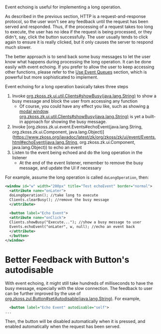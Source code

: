 Event echoing is useful for implementing a long operation.

As described in the previous section, HTTP is a request-and-response
protocol, so the user won't see any feedback until the request has been
served and responded. Thus, if the processing of a request takes too
long to execute, the user has no idea if the request is being processed,
or they didn't, say, click the button successfully. The user usually
tends to click again to ensure it is really clicked, but it only causes
the server to respond much slower.

The better approach is to send back some busy messages to let the user
know what happens during processing the long operation. It can be done
easily with event echoing. If you prefer to allow the user to keep
accessing other functions, please refer to the [Use Event Queues]({{site.baseurl}}/zk_dev_ref/ui_patterns/long_operations/use_event_queues)
section, which is powerful but more sophisticated to implement.

Event echoing for a long operation basically takes three steps

1.  Invoke
    [org.zkoss.zk.ui.util.Clients#showBusy(java.lang.String)](https://www.zkoss.org/javadoc/latest/zk/org/zkoss/zk/ui/util/Clients.html#showBusy(java.lang.String))
    to show a busy message and block the user from accessing any
    function
    - Of course, you could have any effect you like, such as showing [a modal window]({{site.baseurl}}/zk_component_ref/containers/window).
      [org.zkoss.zk.ui.util.Clients#showBusy(java.lang.String)](https://www.zkoss.org/javadoc/latest/zk/org/zkoss/zk/ui/util/Clients.html#showBusy(java.lang.String))
      is yet a built-in approach for showing the busy message.
2.  Invoke
    [org.zkoss.zk.ui.event.Events#echoEvent(java.lang.String, org.zkoss.zk.ui.Component, java.lang.Object)](https://www.zkoss.org/javadoc/latest/zk/org/zkoss/zk/ui/event/Events.html#echoEvent(java.lang.String, org.zkoss.zk.ui.Component, java.lang.Object))
    to echo an event
3.  Listen to the event being echoed and do the long operation in the
    listener
    - At the end of the event listener, remember to remove the busy
      message, and update the UI if necessary

For example, assume the long operation is called `doLongOperation`,
then:

```xml
<window id="w" width="200px" title="Test echoEvent" border="normal">
  <attribute name="onLater">
  doLongOperation(); //take long to execute
  Clients.clearBusy(); //remove the busy message
  </attribute>
 
  <button label="Echo Event">
  <attribute name="onClick">
  Clients.showBusy("Execute..."); //show a busy message to user
  Events.echoEvent("onLater", w, null); //echo an event back 
  </attribute>
  </button>
</window>
```

# Better Feedback with Button's autodisable

With event echoing, it might still take hundreds of milliseconds to have
the busy message, especially with the slow connection. The feedback to
user can be further improved by the use of
[org.zkoss.zul.Button#setAutodisable(java.lang.String)](https://www.zkoss.org/javadoc/latest/zk/org/zkoss/zul/Button.html#setAutodisable(java.lang.String)).
For example,

```xml
  <button label="Echo Event" autodisable="self">
...
```

Then, the button will be disabled automatically when it is pressed, and
enabled automatically when the request has been served.
